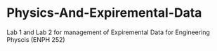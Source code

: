 # Physics-And-Expiremental-Data
Lab 1 and Lab 2 for management of Expiremental Data for Engineering Physcis (ENPH 252)
